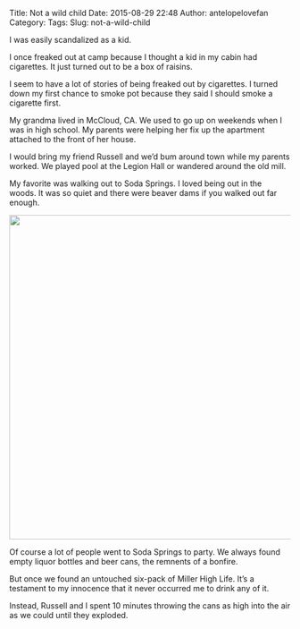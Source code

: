 Title: Not a wild child
Date: 2015-08-29 22:48
Author: antelopelovefan
Category: 
Tags: 
Slug: not-a-wild-child

I was easily scandalized as a kid.

I once freaked out at camp because I thought a kid in my cabin had cigarettes. It just turned out to be a box of raisins.

I seem to have a lot of stories of being freaked out by cigarettes. I turned down my first chance to smoke pot because they said I should smoke a cigarette first.

My grandma lived in McCloud, CA. We used to go up on weekends when I was in high school. My parents were helping her fix up the apartment attached to the front of her house.

I would bring my friend Russell and we’d bum around town while my parents worked. We played pool at the Legion Hall or wandered around the old mill.

My favorite was walking out to Soda Springs. I loved being out in the woods. It was so quiet and there were beaver dams if you walked out far enough.

<img src="https://cdn-images-2.medium.com/max/800/1*U9hasa5hsLdmdVpLciYAOA.jpeg" width="860" height="580" />

Of course a lot of people went to Soda Springs to party. We always found empty liquor bottles and beer cans, the remnents of a bonfire.

But once we found an untouched six-pack of Miller High Life. It’s a testament to my innocence that it never occurred me to drink any of it.

Instead, Russell and I spent 10 minutes throwing the cans as high into the air as we could until they exploded.

